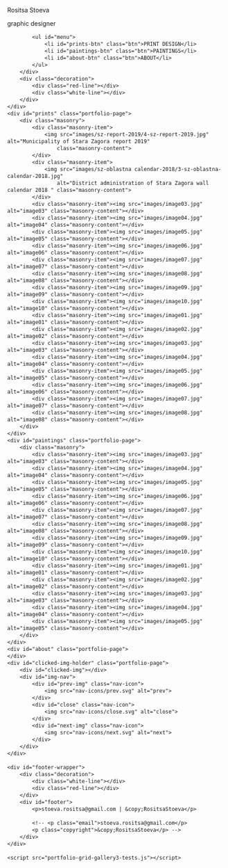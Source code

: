 
<html lang="en">

<head>
    <meta charset="UTF-8">
    <meta name="viewport" content="width=device-width, initial-scale=1.0">
    <meta http-equiv="X-UA-Compatible" content="ie=edge">
    <title>Portfolio Grid</title>
    <link rel="stylesheet" href="portfolio-grid-gallery3.css">
</head>

<body>
    <div id="header-wrapper">
        <div id="header">
            <div id="title">
                <p class="name">Rositsa Stoeva</p>
                <p class="occupation">graphic designer</p>
            </div>

            <ul id="menu">
                <li id="prints-btn" class="btn">PRINT DESIGN</li>
                <li id="paintings-btn" class="btn">PAINTINGS</li>
                <li id="about-btn" class="btn">ABOUT</li>
            </ul>
        </div>
        <div class="decoration">
            <div class="red-line"></div>
            <div class="white-line"></div>
        </div>
    </div>
    <div id="prints" class="portfolio-page">
        <div class="masonry">
            <div class="masonry-item">
                <img src="images/sz-report-2019/4-sz-report-2019.jpg" alt="Municipality of Stara Zagora report 2019"
                    class="masonry-content">
            </div>
            <div class="masonry-item">
                <img src="images/sz-oblastna calendar-2018/3-sz-oblastna-calendar-2018.jpg"
                    alt="District administration of Stara Zagora wall calendar 2018 " class="masonry-content">
            </div>
            <div class="masonry-item"><img src="images/image03.jpg" alt="image03" class="masonry-content"></div>
            <div class="masonry-item"><img src="images/image04.jpg" alt="image04" class="masonry-content"></div>
            <div class="masonry-item"><img src="images/image05.jpg" alt="image05" class="masonry-content"></div>
            <div class="masonry-item"><img src="images/image06.jpg" alt="image06" class="masonry-content"></div>
            <div class="masonry-item"><img src="images/image07.jpg" alt="image07" class="masonry-content"></div>
            <div class="masonry-item"><img src="images/image08.jpg" alt="image08" class="masonry-content"></div>
            <div class="masonry-item"><img src="images/image09.jpg" alt="image09" class="masonry-content"></div>
            <div class="masonry-item"><img src="images/image10.jpg" alt="image10" class="masonry-content"></div>
            <div class="masonry-item"><img src="images/image01.jpg" alt="image01" class="masonry-content"></div>
            <div class="masonry-item"><img src="images/image02.jpg" alt="image02" class="masonry-content"></div>
            <div class="masonry-item"><img src="images/image03.jpg" alt="image03" class="masonry-content"></div>
            <div class="masonry-item"><img src="images/image04.jpg" alt="image04" class="masonry-content"></div>
            <div class="masonry-item"><img src="images/image05.jpg" alt="image05" class="masonry-content"></div>
            <div class="masonry-item"><img src="images/image06.jpg" alt="image06" class="masonry-content"></div>
            <div class="masonry-item"><img src="images/image07.jpg" alt="image07" class="masonry-content"></div>
            <div class="masonry-item"><img src="images/image08.jpg" alt="image08" class="masonry-content"></div>
        </div>
    </div>
    <div id="paintings" class="portfolio-page">
        <div class="masonry">
            <div class="masonry-item"><img src="images/image03.jpg" alt="image03" class="masonry-content"></div>
            <div class="masonry-item"><img src="images/image04.jpg" alt="image04" class="masonry-content"></div>
            <div class="masonry-item"><img src="images/image05.jpg" alt="image05" class="masonry-content"></div>
            <div class="masonry-item"><img src="images/image06.jpg" alt="image06" class="masonry-content"></div>
            <div class="masonry-item"><img src="images/image07.jpg" alt="image07" class="masonry-content"></div>
            <div class="masonry-item"><img src="images/image08.jpg" alt="image08" class="masonry-content"></div>
            <div class="masonry-item"><img src="images/image09.jpg" alt="image09" class="masonry-content"></div>
            <div class="masonry-item"><img src="images/image10.jpg" alt="image10" class="masonry-content"></div>
            <div class="masonry-item"><img src="images/image01.jpg" alt="image01" class="masonry-content"></div>
            <div class="masonry-item"><img src="images/image02.jpg" alt="image02" class="masonry-content"></div>
            <div class="masonry-item"><img src="images/image03.jpg" alt="image03" class="masonry-content"></div>
            <div class="masonry-item"><img src="images/image04.jpg" alt="image04" class="masonry-content"></div>
            <div class="masonry-item"><img src="images/image05.jpg" alt="image05" class="masonry-content"></div>
        </div>
    </div>
    <div id="about" class="portfolio-page">
    </div>
    <div id="clicked-img-holder" class="portfolio-page">
        <div id="clicked-img"></div>
        <div id="img-nav">
            <div id="prev-img" class="nav-icon">
                <img src="nav-icons/prev.svg" alt="prev">
            </div>
            <div id="close" class="nav-icon">
                <img src="nav-icons/close.svg" alt="close">
            </div>
            <div id="next-img" class="nav-icon">
                <img src="nav-icons/next.svg" alt="next">
            </div>
        </div>
    </div>

    <div id="footer-wrapper">
        <div class="decoration">
            <div class="white-line"></div>
            <div class="red-line"></div>
        </div>
        <div id="footer">
            <p>stoeva.rositsa@gmail.com | &copy;RositsaStoeva</p>

            <!-- <p class="email">stoeva.rositsa@gmail.com</p>
            <p class="copyright">&copy;RositsaStoeva</p> -->
        </div>
    </div>

    <script src="portfolio-grid-gallery3-tests.js"></script>
</body>

</html>
